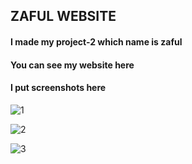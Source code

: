 ## ZAFUL WEBSITE


#### I made my project-2 which name is zaful


#### You can see my website here



#### I put screenshots here

![1](https://user-images.githubusercontent.com/38943389/48623938-fd798580-e9cc-11e8-802b-6adb33100ea6.PNG)

![2](https://user-images.githubusercontent.com/38943389/48623939-fe121c00-e9cc-11e8-820b-d4760ca59701.PNG)

![3](https://user-images.githubusercontent.com/38943389/48623940-fe121c00-e9cc-11e8-8561-6e61aeac9027.PNG)

